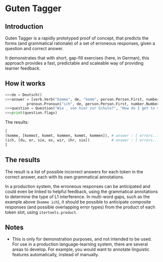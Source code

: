 # Guten Tagger
## Introduction ##
Guten Tagger is a rapidly prototyped proof of concept, that predicts the forms (and grammatical rationale) of a set of erroneous responses, given a question and correct answer.

It demonstrates that with short, gap-fill exercises (here, in German), this approach provides a fast, predictable and scaleable way of providing learner feedback.

## How it works ##

```python
>>>de = Deutsch()
>>>answer = [verb.Verb("komme", de, "komm", person.Person.First, number.Number.Singular),
          pronoun.Pronoun("ich", de, person.Person.First, number.Number.Singular, gender.Gender.Unexpressed)]
>>>question = Question("Wie _ von hier zur Schule?", "How do I get to school?", answer)
>>>print(question.flags)
```

The results:
```python
[
(komme, [kommst, kommt, kommen, kommt, kommen]), # answer : [ errors... ]
(ich, [du, er, sie, es, wir, ihr, sie])			 # answer : [ errors... ]
]
```

## The results ##
The result is a list of possible incorrect answers for each token in the correct answer, each with its own grammatical annotations.

In a production system, the erroneous responses can be anticipated and could even be linked to helpful feedback, using the grammatical annotations to determine the type of L1 interference. In multi-word gaps, such as the example above (`komme ich`), it should be possible to anticipate composite responses (and possible overlapping error types) from the product of each token slot, using `itertools.product`.

## Notes ##
* This is only for demonstration purposes, and not intended to be used. For use in a production language-learning system, there are several areas to develop. For example, you would want to annotate linguistic features automatically, instead of manually.